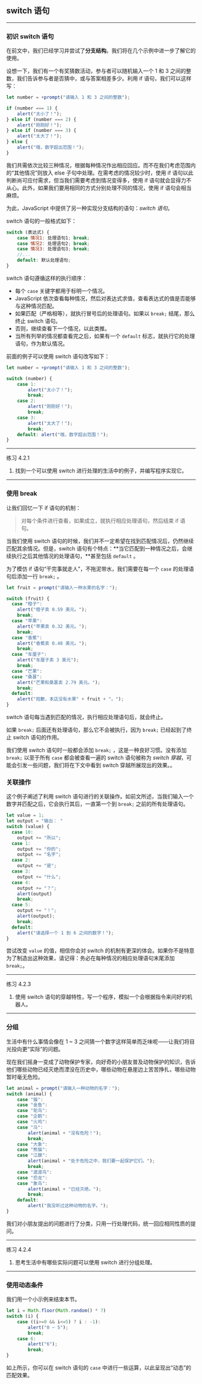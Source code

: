 ## switch 语句

---

### 初识 switch 语句

在前文中，我们已经学习并尝试了**分支结构**。我们将在几个示例中进一步了解它的使用。

设想一下，我们有一个有奖猜数活动，参与者可以随机输入一个 1 和 3 之间的整数，我们告诉参与者是否猜中，或与答案相差多少。利用 if 语句，我们可以这样写：

```javascript
let number = +prompt("请输入 1 和 3 之间的整数");

if (number === 1) {
    alert("太小了！");
} else if (number === 2) {
    alert("刚刚好！");
} else if (number === 3) {
    alert("太大了！");
} else {
    alert("哦，数字超出范围！");
}
```

我们共需依次比较三种情况，根据每种情况作出相应回应。而不在我们考虑范围内的“其他情况”则放入 else 子句中处理。在需考虑的情况较少时，使用 if 语句以此判断尚可应付需求，但当我们需要考虑到情况变得多，使用 if 语句就会显得力不从心。此外，如果我们要用相同的方式分别处理不同的情况，使用 if 语句会相当麻烦。

为此，JavaScript 中提供了另一种实现分支结构的语句：*switch 语句*。

switch 语句的一般格式如下：

```javascript
switch (表达式) {
    case 情况1: 处理语句1; break;
    case 情况2: 处理语句2; break;
    case 情况3: 处理语句3; break;
    //...
    default: 默认处理语句;
}
```

switch 语句遵循这样的执行顺序：

- 每个 `case` 关键字都用于标明一个情况。
- JavaScript 依次查看每种情况，然后对表达式求值，查看表达式的值是否能够与这种情况匹配。
- 如果匹配（严格相等），就执行冒号后的处理语句。如果以 `break;` 结尾，那么终止 switch 语句。
- 否则，继续查看下一个情况，以此类推。
- 当所有列举的情况都查看完之后，如果有一个 `default` 标志，就执行它的处理语句，作为默认情况。

前面的例子可以使用 switch 语句改写如下：

```javascript
let number = +prompt("请输入 1 和 3 之间的整数");

switch (number) {
    case 1:
        alert("太小了！");
        break;
    case 2:
        alert("刚刚好！");
        break;
    case 3:
        alert("太大了！");
        break;
    default: alert("哦，数字超出范围！");
}
```



---

练习 4.2.1

1. 找到一个可以使用 switch 进行处理的生活中的例子，并编写程序实现它。

---





### 使用 break

让我们回忆一下 if 语句的机制：

> 对每个条件进行查看，如果成立，就执行相应处理语句，然后结束 if 语句。

当我们使用 switch 语句的时候，我们并不一定希望在找到匹配情况后，仍然继续匹配其余情况。但是，switch 语句有个特点：**当它匹配到一种情况之后，会继续执行之后其他情况的处理语句，**甚至包括 `default` 。

为了模仿 if 语句“干完事就走人”，不拖泥带水，我们需要在每一个 `case` 的处理语句后添加一行 `break;` 。

```javascript
let fruit = prompt("请输入一种水果的名字：");

switch (fruit) {
  case "橙子":
    alert("橙子卖 0.59 美元。");
    break;
  case "苹果":
    alert("苹果卖 0.32 美元。");
    break;
  case "香蕉":
    alert("香蕉卖 0.48 美元。");
    break;
  case "车厘子":
    alert("车厘子卖 3 美元");
    break;
  case "芒果":
  case "桑葚":
    alert("芒果和桑葚卖 2.79 美元。");
    break;
  default:
    alert("抱歉，本店没有水果" + fruit + "。");
}

```

switch 语句每当遇到匹配的情况，执行相应处理语句后，就会终止。

如果 `break;` 后面还有处理语句，那么它不会被执行，因为 `break;` 已经起到了终止 switch 语句的作用。

我们使用 switch 语句时一般都会添加 `break;` ，这是一种良好习惯。没有添加 `break;` 以至于所有 `case` 都会被查看一遍的 switch 语句被称为 *switch 穿越*，可能会引发一些问题，我们将在下文中看到 switch 穿越所展现出的效果。。





### 关联操作

这个例子阐述了利用 switch 语句进行的关联操作。如前文所述，当我们输入一个数字并匹配之后，它会执行其后，一直第一个到 `break;` 之前的所有处理语句。

```js
let value = 1;
let output = "输出： "
switch (value) {
  case 10:
    output += "所以";
  case 1:
    output += "你的";
    output += "名字";
  case 2:
    output += "是";
  case 3:
    output += "什么";
  case 4:
    output += "？";
    alert(output)
    break;
  case 5:
    output += "！";
    alert(output);
    break;
  default:
    alert("请选择一个 1 到 6 之间的数字！");
}
```

尝试改变 `value` 的值，相信你会对 switch 的机制有更深的体会。如果你不是特意为了制造出这种效果，请记得：务必在每种情况的相应处理语句末尾添加 `break;`。



---

练习 4.2.3

1. 使用 switch 语句的穿越特性，写一个程序，模拟一个会根据指令来问好的机器人。

---





### 分组

生活中有什么事情会像在 1 ~ 3 之间猜一个数字这样简单而乏味呢——让我们将目光投向更“实际”的问题。

现在我们摇身一变成了动物保护专家，向好奇的小朋友普及动物保护的知识，告诉他们哪些动物已经灭绝而湮没在历史中，哪些动物在悬崖边上苦苦挣扎，哪些动物暂时毫无危险。

```javascript
let animal = prompt("请输入一种动物的名字：");
switch (animal) {
    case "猫":
    case "金鱼":
    case "鸵鸟":
    case "企鹅":
    case "火鸡":
    case "马":
        alert(animal + "没有危险！");
        break;
    case "大象":
    case "熊猫":
    case "江豚":
        alert(animal + "处于危险之中，我们要一起保护它们。");
        break;
    case "渡渡鸟":
    case "恐龙":
    case "象鸟":
        alert(animal + "已经灭绝。");
        break;
    default:
        alert("我没听过这种动物的名字。");
}
```

我们对小朋友提出的问题进行了分类，只用一行处理代码，统一回应相同性质的提问。

------

练习 4.2.4

1. 思考生活中有哪些实际问题可以使用 switch 进行分组处理。

------





### 使用动态条件

我们用一个小示例来结束本节。

```js
let i = Math.floor(Math.random() * 7)
switch (i) {
    case ((i>=0 && i<=5) ? i : -1): 
        alert("0 ~ 5"); 
        break;
    case 6:
        alert("6");
        break;
}
```

如上所示，你可以在 switch 语句的 `case` 中进行一些运算，以此呈现出“动态”的匹配效果。

